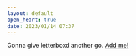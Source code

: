 ```yaml
---
layout: default
open_heart: true
date: 2023/01/14 07:37
---
```


Gonna give letterboxd another go. [Add me!](https://letterboxd.com/muan/)
